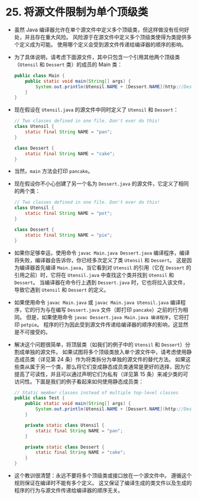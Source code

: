 # 25. 将源文件限制为单个顶级类

-   虽然 Java 编译器允许在单个源文件中定义多个顶级类，但这样做没有任何好处，并且存在重大风险。 风险源于在源文件中定义多个顶级类使得为类提供多个定义成为可能。 使用哪个定义会受到源文件传递给编译器的顺序的影响。
-   为了具体说明，请考虑下面源文件，其中只包含一个引用其他两个顶级类（`Utensil` 和 `Dessert` 类）的成员的 Main 类：
    ```java
    public class Main {
        public static void main(String[] args) {
            System.out.println(Utensil.NAME + [Dessert.NAME](http://Dessert.NAME));
        }
    }
    ```
-   现在假设在 `Utensil.java` 的源文件中同时定义了 `Utensil` 和 `Dessert`：

    ```java
    // Two classes defined in one file. Don't ever do this!
    class Utensil {
        static final String NAME = "pan";
    }

    class Dessert {
        static final String NAME = "cake";
    }
    ```

-   当然，`main` 方法会打印 `pancake`。
-   现在假设你不小心创建了另一个名为 `Dessert.java` 的源文件，它定义了相同的两个类：

    ```java
    // Two classes defined in one file. Don't ever do this!
    class Utensil {
        static final String NAME = "pot";
    }

    class Dessert {
        static final String NAME = "pie";
    }
    ```

-   如果你足够幸运，使用命令 `javac Main.java Dessert.java` 编译程序，编译将失败，编译器会告诉你，你已经多次定义了类 `Utensil` 和 `Dessert`。 这是因为编译器首先编译 `Main.java`，当它看到对 `Utensil` 的引用（它在 `Dessert` 的引用之前）时，它将在 `Utensil.java` 中查找这个类并找到 `Utensil` 和 `Dessert`。 当编译器在命令行上遇到 `Dessert.java` 时，它也将拉入该文件，导致它遇到 `Utensil` 和 `Dessert` 的定义。

-   如果使用命令 `javac Main.java` 或 `javac Main.java Utensil.java` 编译程序，它的行为与在编写 `Dessert.java` 文件（即打印 `pancake`）之前的行为相同。 但是，如果使用命令 `javac Dessert.java Main.java 编译程序`，它将打印 `potpie`。 程序的行为因此受到源文件传递给编译器的顺序的影响，这显然是不可接受的。

-   解决这个问题很简单，将顶层类（如我们的例子中的 `Utensil` 和 `Dessert`）分割成单独的源文件。 如果试图将多个顶级类放入单个源文件中，请考虑使用静态成员类（详见第 24 条）作为将类拆分为单独的源文件的替代方法。 如果这些类从属于另一个类，那么将它们变成静态成员类通常是更好的选择，因为它提高了可读性，并且可以通过声明它们为私有（详见第 15 条）来减少类的可访问性。下面是我们的例子看起来如何使用静态成员类：

    ```java
    // Static member classes instead of multiple top-level classes
    public class Test {
        public static void main(String[] args) {
            System.out.println(Utensil.NAME + [Dessert.NAME](http://Dessert.NAME));
        }

        private static class Utensil {
            static final String NAME = "pan";
        }

        private static class Dessert {
            static final String NAME = "cake";
        }
    }
    ```

-   这个教训很清楚：永远不要将多个顶级类或接口放在一个源文件中。 遵循这个规则保证在编译时不能有多个定义。 这又保证了编译生成的类文件以及生成的程序的行为与源文件传递给编译器的顺序无关。
